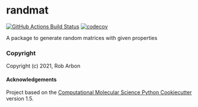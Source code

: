 randmat
==============================
[//]: # (Badges)
[![GitHub Actions Build Status](https://github.com/REPLACE_WITH_OWNER_ACCOUNT/random_matrix_generator/workflows/CI/badge.svg)](https://github.com/REPLACE_WITH_OWNER_ACCOUNT/random_matrix_generator/actions?query=workflow%3ACI)
[![codecov](https://codecov.io/gh/REPLACE_WITH_OWNER_ACCOUNT/randmat/branch/master/graph/badge.svg)](https://codecov.io/gh/REPLACE_WITH_OWNER_ACCOUNT/randmat/branch/master)


A package to generate random matrices with given properties

### Copyright

Copyright (c) 2021, Rob Arbon


#### Acknowledgements
 
Project based on the 
[Computational Molecular Science Python Cookiecutter](https://github.com/molssi/cookiecutter-cms) version 1.5.
